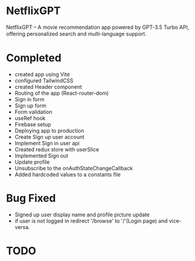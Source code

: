 # NetflixGPT

NetflixGPT – A movie recommendation app powered by GPT-3.5 Turbo API, oﬀering personalized search and multi-language support.

# Completed

- created app using Vite
- configured TailwindCSS
- created Header component
- Routing of the app (React-router-dom)
- Sign in form
- Sign up form
- Form validation
- useRef hook
- Firebase setup
- Deploying app to production
- Create Sign up user account
- Implement Sign in user api
- Created redux store with userSlice
- Implemented Sign out
- Update profile
- Unsubscribe to the onAuthStateChangeCallback
- Added hardcoded values to a constants file

# Bug Fixed

- Signed up user display name and profile picture update
- if user is not logged in redirect '/browse' to '/'(Login page) and vice-versa.

# TODO
